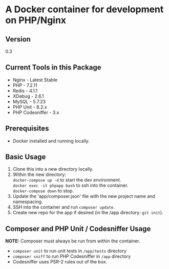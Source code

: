 # A Docker container for development on PHP/Nginx

## Version

0.3

## Current Tools in this Package

* Nginx - Latest Stable
* PHP - 7.2.11
* Redis - 4.1.1
* XDebug - 2.6.1
* MySQL - 5.7.23
* PHP Unit - 8.2.x
* PHP Codesniffer - 3.x

## Prerequisites

* Docker installed and running locally.

## Basic Usage

1. Clone this into a new directory locally.
2. Within the new directory:  
    `docker-compose up -d` to start the dev environment.  
    `docker exec -it phpapp bash` to ssh into the container.  
    `docker-compose down` to stop.
3. Update the 'app/composer.json' file with the new project name and namespacing.
4. SSH into the container and run `composer update`.
5. Create new repo for the app if desired (in the /app directory: `git init`).

## Composer and PHP Unit / Codesniffer Usage

**NOTE:** Composer must always be run from within the container.

* `composer unit` to run unit tests in `/app/tests` directory
* `composer sniff` to run PHP Codesniffer in `/app` directory
* Codesniffer uses PSR-2 rules out of the box.
